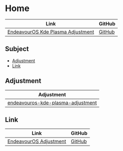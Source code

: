 

# Home

| Link | GitHub |
| ---- | ------ |
| [EndeavourOS Kde Plasma Adjustment](https://samwhelp.github.io/endeavouros-kde-plasma-adjustment/) | [GitHub](https://github.com/samwhelp/endeavouros-kde-plasma-adjustment) |




## Subject

* [Adjustment](#adjustment)
* [Link](#link)




## Adjustment

| Adjustment |
| ---------- |
| [endeavouros-kde-plasma-adjustment](https://github.com/samwhelp/endeavouros-kde-plasma-adjustment/tree/main/prototype/main) |




## Link

| Link | GitHub |
| ---- | ------ |
| [EndeavourOS Adjustment](https://samwhelp.github.io/endeavouros-adjustment/) | [GitHub](https://github.com/samwhelp/endeavouros-adjustment) |
